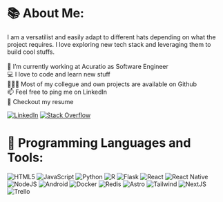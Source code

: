 # 📚 About Me:
I am a versatilist and easily adapt to different hats depending on what the project requires. I love exploring new tech stack and leveraging them to build cool stuffs.<br><br>🏦   I’m currently working at Acuratio as Software Engineer<br>💻   I love to code and learn new stuff<br>👨🏻‍💻   Most of my collegue and own projects are available on Github<br>📫   Feel free to ping me on LinkedIn<br>📝   Checkout my resume<br>

[![LinkedIn](https://img.shields.io/badge/LinkedIn-%230077B5.svg?logo=linkedin&logoColor=white)](https://linkedin.com/in/davidmarquezminguez) [![Stack Overflow](https://img.shields.io/badge/-Stackoverflow-FE7A16?logo=stack-overflow&logoColor=white)](https://stackoverflow.com/users/15981094/david-márquez) 

# 🔨 Programming Languages and Tools:
![HTML5](https://img.shields.io/badge/html5-%23E34F26.svg?style=for-the-badge&logo=html5&logoColor=white) ![JavaScript](https://img.shields.io/badge/javascript-%23323330.svg?style=for-the-badge&logo=javascript&logoColor=%23F7DF1E) ![Python](https://img.shields.io/badge/python-3670A0?style=for-the-badge&logo=python&logoColor=ffdd54) ![R](https://img.shields.io/badge/r-%23276DC3.svg?style=for-the-badge&logo=r&logoColor=white) ![Flask](https://img.shields.io/badge/Flask-blue?style=for-the-badge&logo=flask&logoColor=white) ![React](https://img.shields.io/badge/react-%2320232a.svg?style=for-the-badge&logo=react&logoColor=%2361DAFB) ![React Native](https://img.shields.io/badge/react_native-%2320232a.svg?style=for-the-badge&logo=react&logoColor=%2361DAFB) ![NodeJS](https://img.shields.io/badge/node.js-6DA55F?style=for-the-badge&logo=node.js&logoColor=white) ![Android](https://img.shields.io/badge/Android-white?style=for-the-badge&logo=android&logoColor=Green) ![Docker](https://img.shields.io/badge/Docker-blue?style=for-the-badge&logo=docker&logoColor=white) ![Redis](https://img.shields.io/badge/Redis-red?style=for-the-badge&logo=redis&logoColor=white) ![Astro](https://img.shields.io/badge/Astro-black?style=for-the-badge&logo=astro&logoColor=red) ![Tailwind](https://img.shields.io/badge/Tailwind-white?style=for-the-badge&logo=tailwindcss&logoColor=blue) ![NextJS](https://img.shields.io/badge/NextJS-black?style=for-the-badge&logo=next.js&logoColor=white) ![Trello](https://img.shields.io/badge/Trello-%23026AA7.svg?style=for-the-badge&logo=Trello&logoColor=white) 
